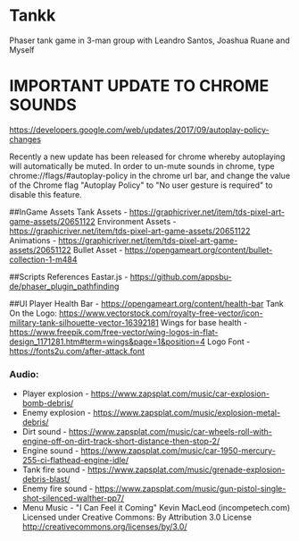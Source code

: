 # Tankk
Phaser tank game in 3-man group with Leandro Santos, Joashua Ruane and Myself

# **IMPORTANT UPDATE TO CHROME SOUNDS**
https://developers.google.com/web/updates/2017/09/autoplay-policy-changes

Recently a new update has been released for chrome whereby autoplaying will automatically be muted. In order to un-mute sounds in chrome, type chrome://flags/#autoplay-policy in the chrome url bar, and change the value of the Chrome flag "Autoplay Policy" to "No user gesture is required" to disable this feature.  

##InGame Assets
Tank Assets - https://graphicriver.net/item/tds-pixel-art-game-assets/20651122
Environment Assets - https://graphicriver.net/item/tds-pixel-art-game-assets/20651122
Animations - https://graphicriver.net/item/tds-pixel-art-game-assets/20651122
Bullet Asset - https://opengameart.org/content/bullet-collection-1-m484

##Scripts References
Eastar.js - https://github.com/appsbu-de/phaser_plugin_pathfinding

##UI
Player Health Bar - https://opengameart.org/content/health-bar
Tank On the Logo: https://www.vectorstock.com/royalty-free-vector/icon-military-tank-silhouette-vector-16392181
Wings for base health - https://www.freepik.com/free-vector/wing-logos-in-flat-design_1171281.htm#term=wings&page=1&position=4
Logo Font - https://fonts2u.com/after-attack.font

### Audio:
* Player explosion - https://www.zapsplat.com/music/car-explosion-bomb-debris/
* Enemy explosion - https://www.zapsplat.com/music/explosion-metal-debris/
* Dirt sound - https://www.zapsplat.com/music/car-wheels-roll-with-engine-off-on-dirt-track-short-distance-then-stop-2/
* Engine sound - https://www.zapsplat.com/music/car-1950-mercury-255-ci-flathead-engine-idle/
* Tank fire sound - https://www.zapsplat.com/music/grenade-explosion-debris-blast/
* Enemy fire sound - https://www.zapsplat.com/music/gun-pistol-single-shot-silenced-walther-pp7/
* Menu Music - "I Can Feel it Coming" Kevin MacLeod (incompetech.com) Licensed under Creative Commons: By Attribution 3.0 License http://creativecommons.org/licenses/by/3.0/
